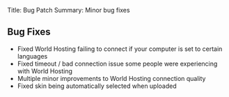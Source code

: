 Title: Bug Patch
Summary: Minor bug fixes

## Bug Fixes
- Fixed World Hosting failing to connect if your computer is set to certain languages
- Fixed timeout / bad connection issue some people were experiencing with World Hosting
- Multiple minor improvements to World Hosting connection quality
- Fixed skin being automatically selected when uploaded
